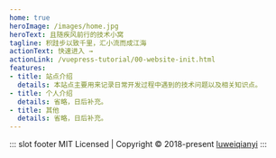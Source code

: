 ```yaml
---
home: true
heroImage: /images/home.jpg
heroText: 且随疾风前行的技术小窝
tagline: 积跬步以致千里，汇小流而成江海
actionText: 快速进入 →
actionLink: /vuepress-tutorial/00-website-init.html
features:
- title: 站点介绍
  details: 本站点主要用来记录日常开发过程中遇到的技术问题以及相关知识点。
- title: 个人介绍
  details: 省略，日后补充。
- title: 其他
  details: 省略，日后补充。
---
```


::: slot footer
MIT Licensed | Copyright © 2018-present [luweiqianyi](https://github.com/luweiqianyi)
:::